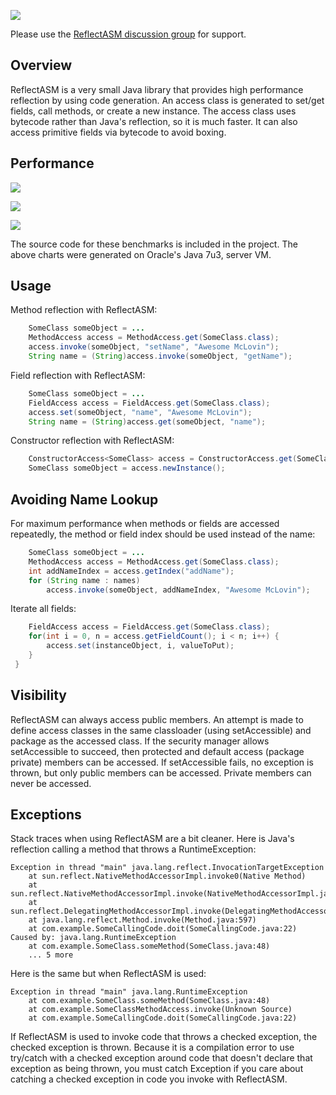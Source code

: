 ![](https://raw.github.com/wiki/EsotericSoftware/reflectasm/images/logo.png)

Please use the [ReflectASM discussion group](http://groups.google.com/group/reflectasm-users) for support.

## Overview

ReflectASM is a very small Java library that provides high performance reflection by using code generation. An access class is generated to set/get fields, call methods, or create a new instance. The access class uses bytecode rather than Java's reflection, so it is much faster. It can also access primitive fields via bytecode to avoid boxing.

## Performance

![](http://chart.apis.google.com/chart?chma=100&chtt=Field%20Set/Get&chs=700x62&chd=t:1402081,11339107&chds=0,11339107&chxl=0:|Java%20Reflection|FieldAccess&cht=bhg&chbh=10&chxt=y&chco=6600FF)

![](http://chart.apis.google.com/chart?chma=100&chtt=Method%20Call&chs=700x62&chd=t:97390,208750&chds=0,208750&chxl=0:|Java%20Reflection|MethodAccess&cht=bhg&chbh=10&chxt=y&chco=6600AA)

![](http://chart.apis.google.com/chart?chma=100&chtt=Constructor&chs=700x62&chd=t:2853063,5828993&chds=0,5828993&chxl=0:|Java%20Reflection|ConstructorAccess&cht=bhg&chbh=10&chxt=y&chco=660066)

The source code for these benchmarks is included in the project. The above charts were generated on Oracle's Java 7u3, server VM.

## Usage

Method reflection with ReflectASM:

```java
    SomeClass someObject = ...
    MethodAccess access = MethodAccess.get(SomeClass.class);
    access.invoke(someObject, "setName", "Awesome McLovin");
    String name = (String)access.invoke(someObject, "getName");
```

Field reflection with ReflectASM:

```java
    SomeClass someObject = ...
    FieldAccess access = FieldAccess.get(SomeClass.class);
    access.set(someObject, "name", "Awesome McLovin");
    String name = (String)access.get(someObject, "name");
```

Constructor reflection with ReflectASM:

```java
    ConstructorAccess<SomeClass> access = ConstructorAccess.get(SomeClass.class);
    SomeClass someObject = access.newInstance();
```

## Avoiding Name Lookup

For maximum performance when methods or fields are accessed repeatedly, the method or field index should be used instead of the name:

```java
    SomeClass someObject = ...
    MethodAccess access = MethodAccess.get(SomeClass.class);
    int addNameIndex = access.getIndex("addName");
    for (String name : names)
        access.invoke(someObject, addNameIndex, "Awesome McLovin");
```

Iterate all fields:

```java
    FieldAccess access = FieldAccess.get(SomeClass.class);
    for(int i = 0, n = access.getFieldCount(); i < n; i++) {
        access.set(instanceObject, i, valueToPut);              
    }
 }

```

## Visibility

ReflectASM can always access public members. An attempt is made to define access classes in the same classloader (using setAccessible) and package as the accessed class. If the security manager allows setAccessible to succeed, then protected and default access (package private) members can be accessed. If setAccessible fails, no exception is thrown, but only public members can be accessed. Private members can never be accessed.

## Exceptions

Stack traces when using ReflectASM are a bit cleaner. Here is Java's reflection calling a method that throws a RuntimeException:

    Exception in thread "main" java.lang.reflect.InvocationTargetException
    	at sun.reflect.NativeMethodAccessorImpl.invoke0(Native Method)
    	at sun.reflect.NativeMethodAccessorImpl.invoke(NativeMethodAccessorImpl.java:39)
    	at sun.reflect.DelegatingMethodAccessorImpl.invoke(DelegatingMethodAccessorImpl.java:25)
    	at java.lang.reflect.Method.invoke(Method.java:597)
    	at com.example.SomeCallingCode.doit(SomeCallingCode.java:22)
    Caused by: java.lang.RuntimeException
    	at com.example.SomeClass.someMethod(SomeClass.java:48)
    	... 5 more

Here is the same but when ReflectASM is used:

    Exception in thread "main" java.lang.RuntimeException
    	at com.example.SomeClass.someMethod(SomeClass.java:48)
    	at com.example.SomeClassMethodAccess.invoke(Unknown Source)
    	at com.example.SomeCallingCode.doit(SomeCallingCode.java:22)

If ReflectASM is used to invoke code that throws a checked exception, the checked exception is thrown. Because it is a compilation error to use try/catch with a checked exception around code that doesn't declare that exception as being thrown, you must catch Exception if you care about catching a checked exception in code you invoke with ReflectASM.
